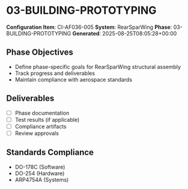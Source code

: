 # 03-BUILDING-PROTOTYPING

**Configuration Item**: CI-AF036-005
**System**: RearSparWing
**Phase**: 03-BUILDING-PROTOTYPING
**Generated**: 2025-08-25T08:05:28+00:00

## Phase Objectives
- Define phase-specific goals for RearSparWing structural assembly
- Track progress and deliverables
- Maintain compliance with aerospace standards

## Deliverables
- [ ] Phase documentation
- [ ] Test results (if applicable)
- [ ] Compliance artifacts
- [ ] Review approvals

## Standards Compliance
- DO-178C (Software)
- DO-254 (Hardware)
- ARP4754A (Systems)

